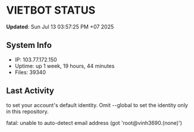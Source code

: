 # VIETBOT STATUS
**Updated**: Sun Jul 13 03:57:25 PM +07 2025

## System Info
- IP: 103.77.172.150
- Uptime: up 1 week, 19 hours, 44 minutes
- Files: 39340

## Last Activity

to set your account's default identity.
Omit --global to set the identity only in this repository.

fatal: unable to auto-detect email address (got 'root@vinh3690.(none)')
